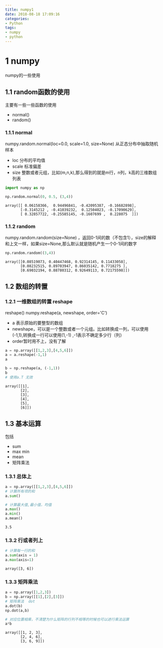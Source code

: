 ```yaml
---
title: numpy1
date: 2018-08-18 17:09:16
categories:
- Python
tags:
- numpy
- python
---
```



# 1 numpy

numpy的一些使用

## 1.1 random函数的使用

主要有一些一些函数的使用
- normal()
- random()

### 1.1.1 normal

numpy.random.normal(loc=0.0, scale=1.0, size=None)
从正态分布中抽取随机样本
- loc 分布的平均值
- scale 标准偏差
- size 整数或者元组，比如(m,n,k),那么得到的就是m行，n列，k高的三维数组列表


```python
import numpy as np

np.random.normal(0, 0.5, (3,4))
```




    array([[ 0.06158366,  0.94496841, -0.42095387, -0.16682898],
           [-0.3145212 , -0.41039232,  0.12504023, -0.17090629],
           [ 0.32857722, -0.25585145, -0.1607699 ,  0.228075  ]])



### 1.1.2 random

numpy.random.random(size=None) ，返回0-1间的数（不包含1），size的解释和上文一样，如果size=None,那么默认就是随机产生一个0-1间的数字


```python
np.random.random((3,4))
```




    array([[0.08519073, 0.40447468, 0.92314145, 0.11433058],
           [0.08232515, 0.89703947, 0.86035142, 0.7718275 ],
           [0.69032194, 0.88780312, 0.92649113, 0.72175598]])



## 1.2 数组的转置

### 1.2.1 一维数组的转置  reshape

reshape()  numpy.reshape(a, newshape, order='C')
- a 表示原始的要整型的数组
- newshape，可以是一个整数或者一个元组。比如转换成一列，可以使用(-1,1),转换成一行可以使用(1,-1)   ,-1表示不确定多少行（列）
- order暂时用不上，没有了解


```python
a = np.array([[1,2,3],[4,5,6]])
a = a.reshape(-1,1)
a

b = np.reshape(a, (-1,1))
b
# 使用a.T 无效
```




    array([[1],
           [2],
           [3],
           [4],
           [5],
           [6]])



## 1.3 基本运算

包括
- sum
- max min
- mean
- 矩阵乘法

### 1.3.1 总体上


```python
a = np.array([[1,2,3],[4,5,6]])
# 计算所有项的和
a.sum()

# 计算最大值,最小值，均值
a.max()
a.min()
a.mean()
```




    3.5



### 1.3.2 行或者列上


```python
# 计算每一行的和
a.sum(axis = 1)
a.max(axis=1)
```




    array([3, 6])



### 1.3.3 矩阵乘法


```python
a = np.array([1,2,3])
b = np.array([[1],[2],[3]])
# 矩阵乘法  dot
a.dot(b)    
np.dot(a,b)

# 对应位置相乘，不清楚为什么矩阵的行列不相等的时候也可以进行乘法运算
a*b


```




    array([[1, 2, 3],
           [2, 4, 6],
           [3, 6, 9]])


